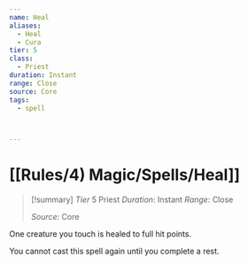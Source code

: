 ```yaml
---
name: Heal
aliases:
  - Heal
  - Cura
tier: 5
class:
  - Priest
duration: Instant
range: Close
source: Core
tags:
  - spell



---
```

# [[Rules/4) Magic/Spells/Heal]]

>[!summary]
> *Tier* 5
> Priest
> *Duration*: Instant
> *Range*: Close
> 
> *Source:* Core


One creature you touch is healed to full hit points. 

You cannot cast this spell again until you complete a rest.


